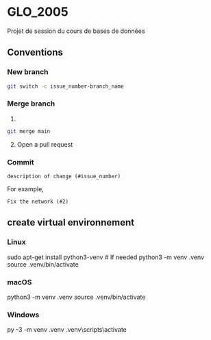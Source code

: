 # GLO_2005
Projet de session du cours de bases de données

## Conventions

### New branch

```bash
git switch -c issue_number-branch_name
```

### Merge branch

1.

```bash
git merge main
```

2. Open a pull request

### Commit

```
description of change (#issue_number)
```

For example,

```
Fix the network (#2)
```
## create virtual environnement
### Linux
sudo apt-get install python3-venv    # If needed
python3 -m venv .venv
source .venv/bin/activate

### macOS
python3 -m venv .venv
source .venv/bin/activate

### Windows
py -3 -m venv .venv
.venv\scripts\activate
